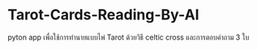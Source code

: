 # Tarot-Cards-Reading-By-AI
pyton app เพื่อใช้การทำนายแบบไพ่ Tarot ด้วยวิธี celtic cross และการตอบคำถาม 3 ใบ
